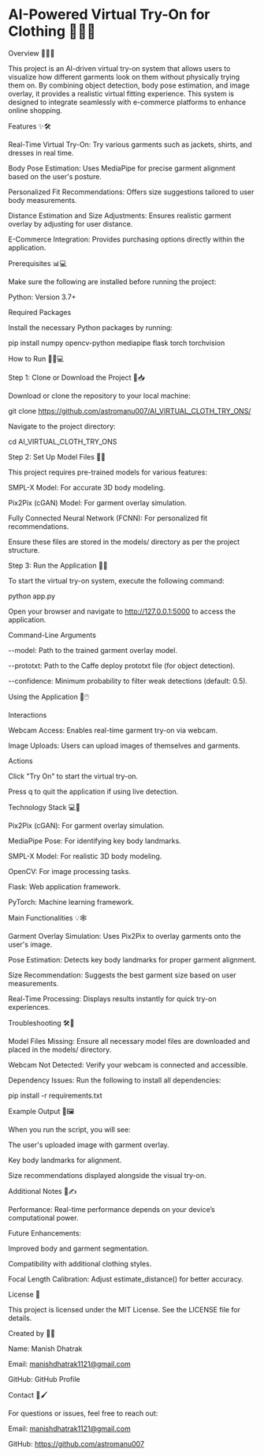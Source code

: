 # AI-Powered Virtual Try-On for Clothing 👚👖🤖

Overview 🚀👗👕

This project is an AI-driven virtual try-on system that allows users to visualize how different garments look on them without physically trying them on. By combining object detection, body pose estimation, and image overlay, it provides a realistic virtual fitting experience. This system is designed to integrate seamlessly with e-commerce platforms to enhance online shopping.

Features ✨🛠️

Real-Time Virtual Try-On: Try various garments such as jackets, shirts, and dresses in real time.

Body Pose Estimation: Uses MediaPipe for precise garment alignment based on the user's posture.

Personalized Fit Recommendations: Offers size suggestions tailored to user body measurements.

Distance Estimation and Size Adjustments: Ensures realistic garment overlay by adjusting for user distance.

E-Commerce Integration: Provides purchasing options directly within the application.

Prerequisites 📊💻

Make sure the following are installed before running the project:

Python: Version 3.7+

Required Packages

Install the necessary Python packages by running:

pip install numpy opencv-python mediapipe flask torch torchvision

How to Run 🏃‍♂️💻

Step 1: Clone or Download the Project 📁📥

Download or clone the repository to your local machine:

git clone https://github.com/astromanu007/AI_VIRTUAL_CLOTH_TRY_ONS/

Navigate to the project directory:

cd AI_VIRTUAL_CLOTH_TRY_ONS

Step 2: Set Up Model Files 📂🔗

This project requires pre-trained models for various features:

SMPL-X Model: For accurate 3D body modeling.

Pix2Pix (cGAN) Model: For garment overlay simulation.

Fully Connected Neural Network (FCNN): For personalized fit recommendations.

Ensure these files are stored in the models/ directory as per the project structure.

Step 3: Run the Application 🔄🚀

To start the virtual try-on system, execute the following command:

python app.py

Open your browser and navigate to http://127.0.0.1:5000 to access the application.

Command-Line Arguments

--model: Path to the trained garment overlay model.

--prototxt: Path to the Caffe deploy prototxt file (for object detection).

--confidence: Minimum probability to filter weak detections (default: 0.5).

Using the Application 🎥🖱️

Interactions

Webcam Access: Enables real-time garment try-on via webcam.

Image Uploads: Users can upload images of themselves and garments.

Actions

Click "Try On" to start the virtual try-on.

Press q to quit the application if using live detection.

Technology Stack 💻🔧

Pix2Pix (cGAN): For garment overlay simulation.

MediaPipe Pose: For identifying key body landmarks.

SMPL-X Model: For realistic 3D body modeling.

OpenCV: For image processing tasks.

Flask: Web application framework.

PyTorch: Machine learning framework.

Main Functionalities 💡🕸️

Garment Overlay Simulation: Uses Pix2Pix to overlay garments onto the user's image.

Pose Estimation: Detects key body landmarks for proper garment alignment.

Size Recommendation: Suggests the best garment size based on user measurements.

Real-Time Processing: Displays results instantly for quick try-on experiences.

Troubleshooting 🛠️🔧

Model Files Missing: Ensure all necessary model files are downloaded and placed in the models/ directory.

Webcam Not Detected: Verify your webcam is connected and accessible.

Dependency Issues: Run the following to install all dependencies:

pip install -r requirements.txt

Example Output 📸🖼

When you run the script, you will see:

The user's uploaded image with garment overlay.

Key body landmarks for alignment.

Size recommendations displayed alongside the visual try-on.

Additional Notes 📜✍️

Performance: Real-time performance depends on your device’s computational power.

Future Enhancements:

Improved body and garment segmentation.

Compatibility with additional clothing styles.

Focal Length Calibration: Adjust estimate_distance() for better accuracy.

License 📜

This project is licensed under the MIT License. See the LICENSE file for details.

Created by 👨‍💻

Name: Manish Dhatrak

Email: manishdhatrak1121@gmail.com

GitHub: GitHub Profile

Contact 📧🖌

For questions or issues, feel free to reach out:

Email: manishdhatrak1121@gmail.com

GitHub: https://github.com/astromanu007

